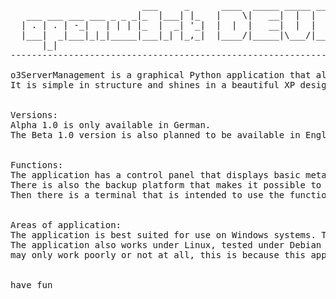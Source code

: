 <pre>                         ___     _      ____  _____ _____ _____ __    _____ _____ 
   ___ ___ ___ ___ _ _ _|_  |___| |_   |    \|   __|  |  |   __|  |  |     |  _  |
  | . | . | -_|   | | | |_  |  _| '_|  |  |  |   __|  |  |   __|  |__|  |  |   __|
  |___|  _|___|_|_|_____|___|_| |_,_|  |____/|_____|\___/|_____|_____|_____|__|   
      |_|                                                                         
---------------------------------------------------------------------------------------

o3ServerManagement is a graphical Python application that allows you to create backups and monitor important metadata of the system. 
It is simple in structure and shines in a beautiful XP design.


Versions:
Alpha 1.0 is only available in German.
The Beta 1.0 version is also planned to be available in English.


Functions:
The application has a control panel that displays basic metadata on, for example, the network, hard drives and CPU as well as RAM.
There is also the backup platform that makes it possible to make backups of files.
Then there is a terminal that is intended to use the functions just mentioned completely via terminal, for example, retrieving backups and metadata.


Areas of application:
The application is best suited for use on Windows systems. Tested under Windows Server 2019 - works great.
The application also works under Linux, tested under Debian 12, but when running under Linux certain functions 
may only work poorly or not at all, this is because this application is primarily developed for use on Windows server systems.

  
have fun
  
</pre>

